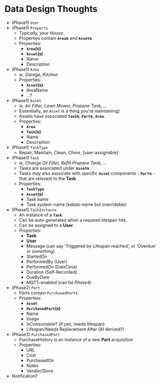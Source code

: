 # Data Design Thoughts

* (Phase1) `User`
* (Phase1) `Property`
  * _Typically, your House._
  * Properties contain **`Area`s** and **`Asset`s**
  * Properties:
    * **`Area`(s)**
    * **`Asset`(s)**
    * Name
    * Description
* (Phase1) `Area`
  * _ie, Garage, Kitchen_
  * Properties:
    * **`Asset`(s)**
    * AreaName
    * ...?
* (Phase1) `Asset`
  * _ie, Air Filter, Lawn Mower, Propane Tank, ..._
  * Essentially, an `Asset` is a thing you're maintaining]
  * Assets have associated **`Task`s**, **`Part`s**, **`Area`**.
  * Properties:
    * **`Area`**
    * **`Task`(s)**
    * Name
    * Description
* (Phase1) `TaskType`
  * Repair, Maintain, Clean, _Chore_, [user-assignable]
* (Phase1) `Task`
  * _ie, Change Oil Filter, Refill Propane Tank, ..._
  * Tasks are associated under **`Asset`s**
  * Tasks _may_ also associate with specific **`Asset`** components - **`Part`s** - that are relevant to the **Task**.
  * Properties:
    * **`TaskType`**
    * **`Asset`(s)**
    * Task name
    * Task system-name (kebab-name but overridable)
* (Phase1) `TaskInstance`
  * An instance of a **`Task`**.
  * Can be auto-generated when a required lifespan hits.
  * Can be assigned to a **User**.
  * Properties:
    * **Task**
    * **User**
    * Message (can say 'Triggered by Lifespan reached', or 'Overdue' or _something_)
    * StartedOn
    * PerformedBy (User)
    * PerformedOn (DateTime)
    * Duration (Self-Recorded)
    * DueByDate
    * MQTT-enabled (can be _Phase4_)
* (Phase2) `Part`
  * Parts contain `PurchasedPart`s
  * Properties:
    * **`Asset`**
    * **`PurchasedPart`(s)**
    * Name
    * Image
    * IsConsumable? (if yes, needs lifespan)
    * Lifespan/Needs Replacement After (AI derived?)
* (Phase3) `PurchasedPart`
  * PurchaseHistory is an instance of a new **Part** acquisition
  * Properties:
    * URL
    * Cost
    * PurchasedOn
    * Notes
    * Vendor/Store
* Notification?